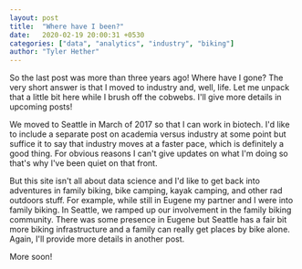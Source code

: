```yaml
---
layout: post
title:  "Where have I been?"
date:   2020-02-19 20:00:31 +0530
categories: ["data", "analytics", "industry", "biking"]
author: "Tyler Hether"
---
```


So the last post was more than three years ago! Where have I gone? The very short answer is that I moved to industry and, well, life. Let me unpack that a little bit here while I brush off the cobwebs. I'll give more details in upcoming posts!

We moved to Seattle in March of 2017 so that I can work in biotech. I'd like to include a separate post on academia versus industry at some point but suffice it to say that industry moves at a faster pace, which is definitely a good thing. For obvious reasons I can't give updates on what I'm doing so that's why I've been quiet on that front.

But this site isn't all about data science and I'd like to get back into adventures in family biking, bike camping, kayak camping, and other rad outdoors stuff. For example, while still in Eugene my partner and I were into family biking. In Seattle, we ramped up our involvement in the family biking community. There was some presence in Eugene but Seattle has a fair bit more biking infrastructure  and a family can really get places by bike alone. Again, I'll provide more details in another post.

More soon!
